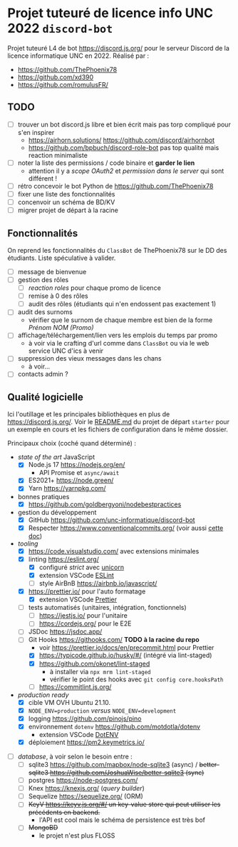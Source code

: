 # Projet tuteuré de licence info UNC 2022 `discord-bot`

Projet tuteuré L4 de bot <https://discord.js.org/> pour le serveur Discord de la licence informatique UNC en 2022. Réalisé par :

- <https://github.com/ThePhoenix78>
- <https://github.com/xd390>
- <https://github.com/romulusFR/>

## TODO

- [ ] trouver un bot discord.js libre et bien écrit mais pas torp compliqué pour s'en inspirer
  - <https://airhorn.solutions/> <https://github.com/discord/airhornbot>
  - <https://github.com/bpbuch/discord-role-bot> pas top qualité mais reaction minimaliste
- [ ] noter la liste des permissions / code binaire et **garder le lien**
  - attention il y a _scope OAuth2_ et _permission dans le server_ qui sont différent !
- [ ] rétro concevoir le bot Python de <https://github.com/ThePhoenix78>
- [ ] fixer une liste des fonctionnalités
- [ ] concenvoir un schéma de BD/KV
- [ ] migrer projet de départ à la racine

## Fonctionnalités

On reprend les fonctionnalités du `ClassBot` de ThePhoenix78 sur le DD des étudiants.
Liste spéculative à valider.

- [ ] message de bienvenue
- [ ] gestion des rôles
  - [ ] _reaction roles_ pour chaque promo de licence
  - [ ] remise à 0 des rôles
  - [ ] audit des rôles (étudiants qui n'en endossent pas exactement 1)
- [ ] audit des surnoms
  - vérifier que le surnom de chaque membre est bien de la forme _Prénom NOM (Promo)_
- [ ] affichage/téléchargement/lien vers les emplois du temps par promo
  - à voir via le crafting d'url comme dans `ClassBot` ou via le web service UNC d'ics à venir
- [ ] suppression des vieux messages dans les chans
  - à voir...
- [ ] contacts admin ?

## Qualité logicielle

Ici l'outillage et les principales bibliothèques en plus de <https://discord.js.org/>.
Voir le [README.md](demos/starter/README.md) du projet de départ `starter` pour un exemple en cours et les fichiers de configuration dans le même dossier.

Principaux choix (coché quand déterminé) :

- _state of the art_ JavaScript
  - [x] Node.js 17 <https://nodejs.org/en/>
    - API Promise et `async/await`
  - [x] ES2021+ <https://node.green/>
  - [x] Yarn <https://yarnpkg.com/>
- bonnes pratiques
  - [x] <https://github.com/goldbergyoni/nodebestpractices>
- gestion du développement
  - [x] GitHub <https://github.com/unc-informatique/discord-bot>
  - [x] Respecter <https://www.conventionalcommits.org/> (voir aussi [cette doc](https://gist.github.com/joshbuchea/6f47e86d2510bce28f8e7f42ae84c716))
- _tooling_
  - [x] <https://code.visualstudio.com/> avec extensions minimales
  - [x] linting <https://eslint.org/>
    - [x] configuré _strict_ avec [unicorn](https://github.com/sindresorhus/eslint-plugin-unicorn)
    - [x] extension VSCode [ESLint](https://marketplace.visualstudio.com/items?itemName=dbaeumer.vscode-eslint)
    - [ ] style AirBnB <https://airbnb.io/javascript/>
  - [x] <https://prettier.io/> pour l'auto formatage
    - [x] extension VSCode [Prettier](https://marketplace.visualstudio.com/items?itemName=esbenp.prettier-vscode)
  - [ ] tests automatisés (unitaires, intégration, fonctionnels)
    - [ ] <https://jestjs.io/> pour l'unitaire
    - [ ] <https://cordejs.org/> pour le E2E
  - [ ] JSDoc <https://jsdoc.app/>
  - [ ] Git Hooks <https://githooks.com/> **TODO à la racine du repo**
    - voir <https://prettier.io/docs/en/precommit.html> pour Prettier
    - [x] <https://typicode.github.io/husky/#/> (intégré via lint-staged)
    - [x] <https://github.com/okonet/lint-staged>
      - à installer via `npx mrm lint-staged`
      - vérifier le point des hooks avec `git config core.hooksPath`
    - [ ] <https://commitlint.js.org/>
- _production ready_
  - [x] cible VM OVH Ubuntu 21.10.
  - [x] `NODE_ENV=production` _versus_ `NODE_ENV=development`
  - [x] logging <https://github.com/pinojs/pino>
  - [x] environnement `dotenv` <https://github.com/motdotla/dotenv>
    - extension VSCode [DotENV](https://marketplace.visualstudio.com/items?itemName=mikestead.dotenv)
  - [x] déploiement <https://pm2.keymetrics.io/>
- [ ] _database_, à voir selon le besoin entre :
  - [ ] sqlite3 <https://github.com/mapbox/node-sqlite3> (async) / ~~better-sqlite3 <https://github.com/JoshuaWise/better-sqlite3> (sync)~~
  - [ ] postgres <https://node-postgres.com/>
  - [ ] Knex <https://knexjs.org/> (_query builder_)
  - [ ] Sequelize <https://sequelize.org/> (ORM)
  - [ ] ~~KeyV <https://keyv.js.org/#/> un key-value store qui peut utiliser les précédents en backend.~~
    - l'API est cool mais le schéma de persistence est très bof
  - [ ] ~~MongoBD~~
    - le projet n'est plus FLOSS
